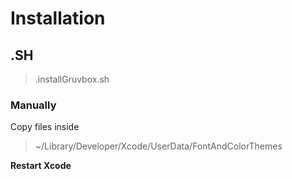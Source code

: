 # Installation

## .SH
> .installGruvbox.sh

### Manually
 Copy files inside 
> ~/Library/Developer/Xcode/UserData/FontAndColorThemes

**Restart Xcode**
